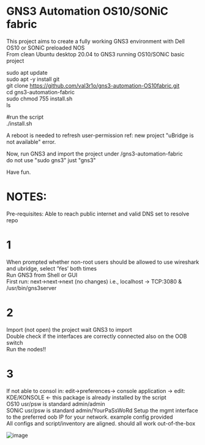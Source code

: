 # GNS3 Automation OS10/SONiC fabric

This project aims to create a fully working GNS3 environment with Dell OS10 or SONiC preloaded NOS </br>
From clean Ubuntu desktop 20.04 to GNS3 running OS10/SONiC basic project</br>

sudo apt update</br>
sudo apt -y install git<br>
git clone https://github.com/val3r1o/gns3-automation-OS10fabric.git <br>
cd gns3-automation-fabric <br>
sudo chmod 755 install.sh <br>
ls </br>

#run the script</br>
./install.sh

A reboot is needed to refresh user-permission ref: new project "uBridge is not available" error.

Now, run GNS3 and import the project under /gns3-automation-fabric</br>
do not use "sudo gns3" just "gns3" 

Have fun.

# NOTES:
Pre-requisites: Able to reach public internet and valid DNS set to resolve repo </br>
# 1
When prompted whether non-root users should be allowed to use wireshark and ubridge, select ‘Yes’ both times</br>
Run GNS3 from Shell or GUI </br>
First run:  next->next->next (no changes) i.e., localhost -> TCP:3080 & /usr/bin/gns3server
# 2
Import (not open) the project wait GNS3 to import </br>
Double check if the interfaces are correctly connected also on the OOB switch </br>
Run the nodes!! 
# 3
If not able to consol in: edit->preferences-> console application -> edit: KDE/KONSOLE <- this package is already installed by the script</br>
OS10 usr/psw is standard admin/admin </br>
SONiC usr/psw is standard admin/YourPaSsWoRd
Setup the mgmt interface to the preferred oob IP for your network. example config provided </br>
All configs and script/inventory are aligned. should all work out-of-the-box




![image](https://user-images.githubusercontent.com/20860769/148770138-122bf4ab-c831-4e31-9f4a-26b94cd25755.png)

